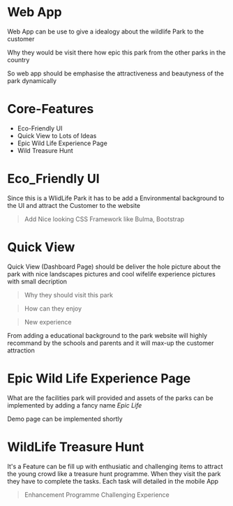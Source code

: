 # Web App

Web App can be use to give a idealogy about the wildlife Park to the customer 

Why they would be visit there how epic this park from the other parks in the country

So web app should be emphasise the attractiveness and beautyness of the park dynamically

# Core-Features

- Eco-Friendly UI
- Quick View to Lots of Ideas
- Epic Wild Life Experience Page
- Wild Treasure Hunt 

# Eco_Friendly UI

Since this is a WlidLife Park it has to be add a Environmental background to the UI and attract the Customer to the website

>Add Nice looking CSS Framework like Bulma, Bootstrap 

# Quick View

Quick View (Dashboard Page) should be deliver the hole picture about the park with nice landscapes pictures and cool wifelife experience pictures with small decription 

> Why they should visit this park 

> How can they enjoy

> New experience

From adding a educational background to the park website will highly recommand by the schools and parents and it will max-up the customer attraction 

# Epic Wild Life Experience Page 

What are the facilities park will provided and assets of the parks can be implemented by adding a fancy name *Epic Life* 

Demo page can be implemented shortly

# WildLife Treasure Hunt

It's a Feature can be fill up with enthusiatic and challenging items to attract the young crowd like a treasure hunt programme.
When they visit the park they have to complete the tasks. Each task will detailed in the mobile App

> Enhancement Programme
> Challenging Experience
